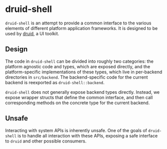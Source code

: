 # druid-shell

`druid-shell` is an attempt to provide a common interface to the various
elements of different platform application frameworks. It is designed to be used
by [druid], a UI toolkit.

## Design

The code in `druid-shell` can be divided into roughly two categories: the
platform agnostic code and types, which are exposed directly, and the
platform-specific implementations of these types, which live in per-backend
directories in `src/backend`. The backend-specific code for the current
backend is reexported as `druid-shell::backend`.

`druid-shell` does not generally expose backend types directly. Instead, we
expose wrapper structs that define the common interface, and then call
corresponding methods on the concrete type for the current backend.

## Unsafe

Interacting with system APIs is inherently unsafe. One of the goals of
`druid-shell` is to handle all interaction with these APIs, exposing
a safe interface to `druid` and other possible consumers.

[druid]: https://github.com/linebender/druid

